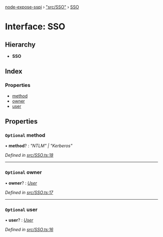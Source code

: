 [node-expose-sspi](../README.md) › ["src/SSO"](../modules/_src_sso_.md) › [SSO](_src_sso_.sso.md)

# Interface: SSO

## Hierarchy

* **SSO**

## Index

### Properties

* [method](_src_sso_.sso.md#optional-method)
* [owner](_src_sso_.sso.md#optional-owner)
* [user](_src_sso_.sso.md#optional-user)

## Properties

### `Optional` method

• **method**? : *"NTLM" | "Kerberos"*

*Defined in [src/SSO.ts:18](https://github.com/jlguenego/node-expose-sspi/blob/106f69c/src/SSO.ts#L18)*

___

### `Optional` owner

• **owner**? : *[User](_src_sso_.user.md)*

*Defined in [src/SSO.ts:17](https://github.com/jlguenego/node-expose-sspi/blob/106f69c/src/SSO.ts#L17)*

___

### `Optional` user

• **user**? : *[User](_src_sso_.user.md)*

*Defined in [src/SSO.ts:16](https://github.com/jlguenego/node-expose-sspi/blob/106f69c/src/SSO.ts#L16)*
